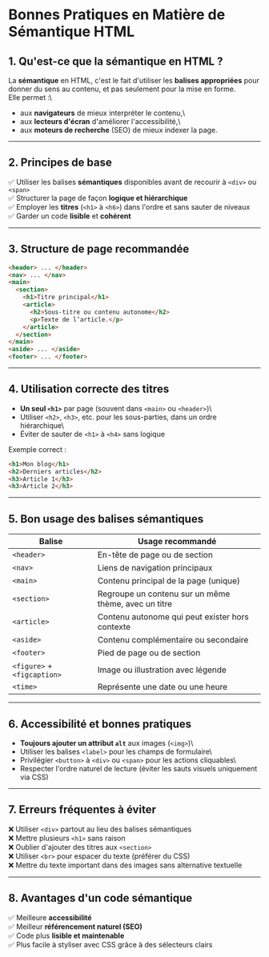 # Bonnes Pratiques en Matière de Sémantique HTML

## 1. Qu'est-ce que la sémantique en HTML ?

La **sémantique** en HTML, c'est le fait d'utiliser les **balises
appropriées** pour donner du sens au contenu, et pas seulement pour la
mise en forme.\
Elle permet :\
- aux **navigateurs** de mieux interpréter le contenu,\
- aux **lecteurs d'écran** d'améliorer l'accessibilité,\
- aux **moteurs de recherche** (SEO) de mieux indexer la page.

------------------------------------------------------------------------

## 2. Principes de base

✅ Utiliser les balises **sémantiques** disponibles avant de recourir à
`<div>` ou `<span>`\
✅ Structurer la page de façon **logique et hiérarchique**\
✅ Employer les **titres** (`<h1>` à `<h6>`) dans l'ordre et sans sauter
de niveaux\
✅ Garder un code **lisible** et **cohérent**

------------------------------------------------------------------------

## 3. Structure de page recommandée

``` html
<header> ... </header>
<nav> ... </nav>
<main>
  <section>
    <h1>Titre principal</h1>
    <article>
      <h2>Sous-titre ou contenu autonome</h2>
      <p>Texte de l’article.</p>
    </article>
  </section>
</main>
<aside> ... </aside>
<footer> ... </footer>
```

------------------------------------------------------------------------

## 4. Utilisation correcte des titres

-   **Un seul `<h1>`** par page (souvent dans `<main>` ou `<header>`)\
-   Utiliser `<h2>`, `<h3>`, etc. pour les sous-parties, dans un ordre
    hiérarchique\
-   Éviter de sauter de `<h1>` à `<h4>` sans logique

Exemple correct :

``` html
<h1>Mon blog</h1>
<h2>Derniers articles</h2>
<h3>Article 1</h3>
<h3>Article 2</h3>
```

------------------------------------------------------------------------

## 5. Bon usage des balises sémantiques

| Balise                      | Usage recommandé |
|-----------------------------|-----------------|
| `<header>`                  | En-tête de page ou de section |
| `<nav>`                     | Liens de navigation principaux |
| `<main>`                    | Contenu principal de la page (unique) |
| `<section>`                 | Regroupe un contenu sur un même thème, avec un titre |
| `<article>`                 | Contenu autonome qui peut exister hors contexte |
| `<aside>`                   | Contenu complémentaire ou secondaire |
| `<footer>`                  | Pied de page ou de section |
| `<figure>` + `<figcaption>` | Image ou illustration avec légende |
| `<time>`                    | Représente une date ou une heure |

------------------------------------------------------------------------

## 6. Accessibilité et bonnes pratiques

-   **Toujours ajouter un attribut `alt`** aux images (`<img>`)\
-   Utiliser les balises `<label>` pour les champs de formulaire\
-   Privilégier `<button>` à `<div>` ou `<span>` pour les actions
    cliquables\
-   Respecter l'ordre naturel de lecture (éviter les sauts visuels
    uniquement via CSS)

------------------------------------------------------------------------

## 7. Erreurs fréquentes à éviter

❌ Utiliser `<div>` partout au lieu des balises sémantiques\
❌ Mettre plusieurs `<h1>` sans raison\
❌ Oublier d'ajouter des titres aux `<section>`\
❌ Utiliser `<br>` pour espacer du texte (préférer du CSS)\
❌ Mettre du texte important dans des images sans alternative textuelle

------------------------------------------------------------------------

## 8. Avantages d'un code sémantique

✅ Meilleure **accessibilité**\
✅ Meilleur **référencement naturel (SEO)**\
✅ Code plus **lisible et maintenable**\
✅ Plus facile à styliser avec CSS grâce à des sélecteurs clairs
